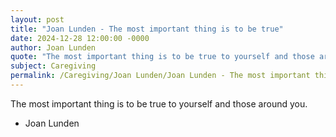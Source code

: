 ```yaml
---
layout: post
title: "Joan Lunden - The most important thing is to be true"
date: 2024-12-28 12:00:00 -0000
author: Joan Lunden
quote: "The most important thing is to be true to yourself and those around you."
subject: Caregiving
permalink: /Caregiving/Joan Lunden/Joan Lunden - The most important thing is to be true
---
```


The most important thing is to be true to yourself and those around you.

- Joan Lunden
